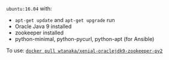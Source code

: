 `ubuntu:16.04` with:

* `apt-get update` and `apt-get upgrade` run
* Oracle Java 9 installed
* zookeeper installed
* python-minimal, python-pycurl, python-apt (for Ansible)

To use: [`docker pull wtanaka/xenial-oraclejdk9-zookeeper-py2`](https://hub.docker.com/r/wtanaka/xenial-oraclejdk9-zookeeper-py2/)
